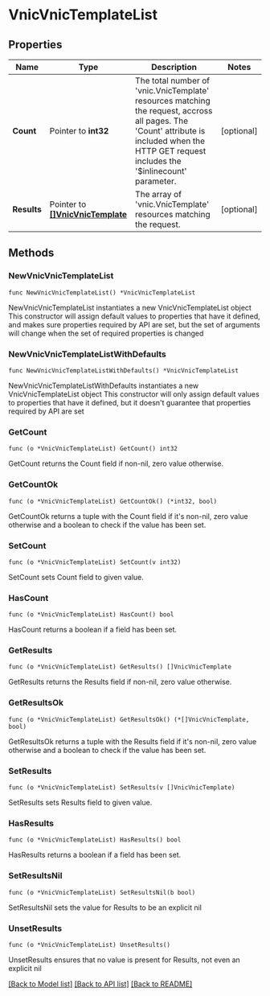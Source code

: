 # VnicVnicTemplateList

## Properties

Name | Type | Description | Notes
------------ | ------------- | ------------- | -------------
**Count** | Pointer to **int32** | The total number of &#39;vnic.VnicTemplate&#39; resources matching the request, accross all pages. The &#39;Count&#39; attribute is included when the HTTP GET request includes the &#39;$inlinecount&#39; parameter. | [optional] 
**Results** | Pointer to [**[]VnicVnicTemplate**](VnicVnicTemplate.md) | The array of &#39;vnic.VnicTemplate&#39; resources matching the request. | [optional] 

## Methods

### NewVnicVnicTemplateList

`func NewVnicVnicTemplateList() *VnicVnicTemplateList`

NewVnicVnicTemplateList instantiates a new VnicVnicTemplateList object
This constructor will assign default values to properties that have it defined,
and makes sure properties required by API are set, but the set of arguments
will change when the set of required properties is changed

### NewVnicVnicTemplateListWithDefaults

`func NewVnicVnicTemplateListWithDefaults() *VnicVnicTemplateList`

NewVnicVnicTemplateListWithDefaults instantiates a new VnicVnicTemplateList object
This constructor will only assign default values to properties that have it defined,
but it doesn't guarantee that properties required by API are set

### GetCount

`func (o *VnicVnicTemplateList) GetCount() int32`

GetCount returns the Count field if non-nil, zero value otherwise.

### GetCountOk

`func (o *VnicVnicTemplateList) GetCountOk() (*int32, bool)`

GetCountOk returns a tuple with the Count field if it's non-nil, zero value otherwise
and a boolean to check if the value has been set.

### SetCount

`func (o *VnicVnicTemplateList) SetCount(v int32)`

SetCount sets Count field to given value.

### HasCount

`func (o *VnicVnicTemplateList) HasCount() bool`

HasCount returns a boolean if a field has been set.

### GetResults

`func (o *VnicVnicTemplateList) GetResults() []VnicVnicTemplate`

GetResults returns the Results field if non-nil, zero value otherwise.

### GetResultsOk

`func (o *VnicVnicTemplateList) GetResultsOk() (*[]VnicVnicTemplate, bool)`

GetResultsOk returns a tuple with the Results field if it's non-nil, zero value otherwise
and a boolean to check if the value has been set.

### SetResults

`func (o *VnicVnicTemplateList) SetResults(v []VnicVnicTemplate)`

SetResults sets Results field to given value.

### HasResults

`func (o *VnicVnicTemplateList) HasResults() bool`

HasResults returns a boolean if a field has been set.

### SetResultsNil

`func (o *VnicVnicTemplateList) SetResultsNil(b bool)`

 SetResultsNil sets the value for Results to be an explicit nil

### UnsetResults
`func (o *VnicVnicTemplateList) UnsetResults()`

UnsetResults ensures that no value is present for Results, not even an explicit nil

[[Back to Model list]](../README.md#documentation-for-models) [[Back to API list]](../README.md#documentation-for-api-endpoints) [[Back to README]](../README.md)


